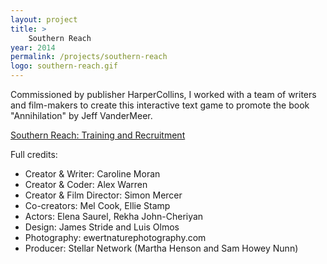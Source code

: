 ```yaml
---
layout: project
title: >
    Southern Reach
year: 2014
permalink: /projects/southern-reach
logo: southern-reach.gif
---
```


Commissioned by publisher HarperCollins, I worked with a team of writers and film-makers to create this interactive text game to promote the book "Annihilation" by Jeff VanderMeer.

[Southern Reach: Training and Recruitment](http://join.thesouthernreach.com)

Full credits:

- Creator & Writer: Caroline Moran
- Creator & Coder: Alex Warren
- Creator & Film Director: Simon Mercer
- Co-creators: Mel Cook, Ellie Stamp
- Actors: Elena Saurel, Rekha John-Cheriyan
- Design: James Stride and Luis Olmos
- Photography: ewertnaturephotography.com
- Producer: Stellar Network (Martha Henson and Sam Howey Nunn)